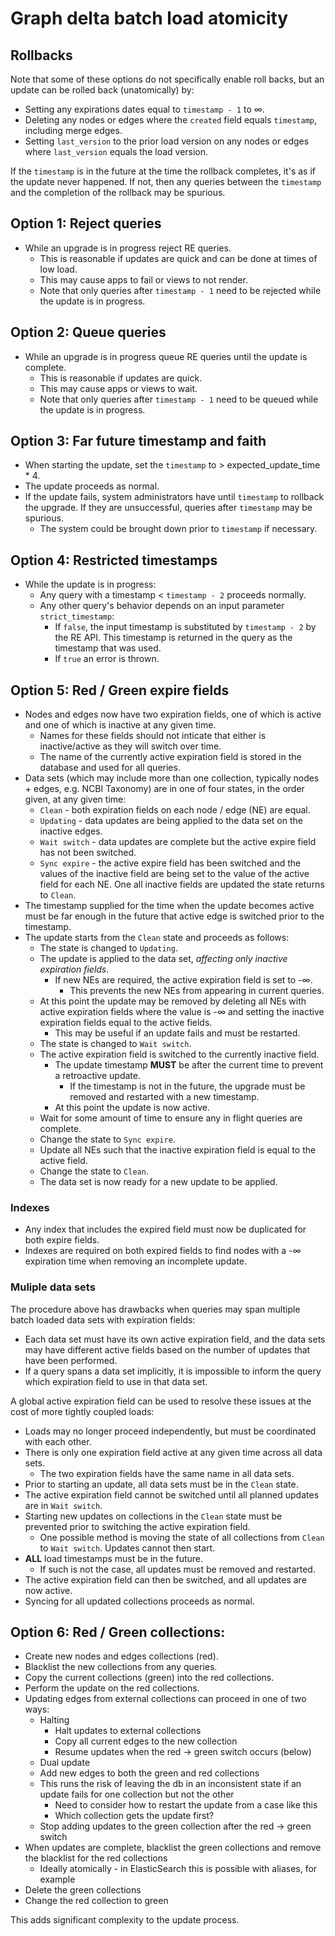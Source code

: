 # Graph delta batch load atomicity

## Rollbacks

Note that some of these options do not specifically enable roll backs, but an update can be rolled
back (unatomically) by:

* Setting any expirations dates equal to `timestamp - 1` to ∞.
* Deleting any nodes or edges where the `created` field equals `timestamp`, including merge edges.
* Setting `last_version` to the prior load version on any nodes or edges where `last_version`
  equals the load version.

If the `timestamp` is in the future at the time the rollback completes, it's as if the update never
happened. If not, then any queries between the `timestamp` and the completion of the rollback may
be spurious.

## Option 1: Reject queries

* While an upgrade is in progress reject RE queries.
  * This is reasonable if updates are quick and can be done at times of low load.
  * This may cause apps to fail or views to not render.
  * Note that only queries after `timestamp - 1` need to be rejected while the update is in
    progress.

## Option 2: Queue queries

* While an upgrade is in progress queue RE queries until the update is complete.
  * This is reasonable if updates are quick.
  * This may cause apps or views to wait.
  * Note that only queries after `timestamp - 1` need to be queued while the update is in
    progress.

## Option 3: Far future timestamp and faith

* When starting the update, set the `timestamp` to > expected_update_time * 4.
* The update proceeds as normal.
* If the update fails, system administrators have until `timestamp` to rollback the upgrade. If
  they are unsuccessful, queries after `timestamp` may be spurious.
  * The system could be brought down prior to `timestamp` if necessary.

## Option 4: Restricted timestamps
* While the update is in progress:
  * Any query with a timestamp &lt; `timestamp - 2` proceeds normally.
  * Any other query's behavior depends on an input parameter `strict_timestamp`:
    * If `false`, the input timestamp is substituted by `timestamp - 2` by the RE API.
      This timestamp is returned in the query as the timestamp that was used.
    * If `true` an error is thrown.

## Option 5: Red / Green expire fields

* Nodes and edges now have two expiration fields, one of which is active and one of which is
  inactive at any given time.
  * Names for these fields should not inticate that either is inactive/active as they will
    switch over time.
  * The name of the currently active expiration field is stored in the database and used for all
    queries.
* Data sets (which may include more than one collection, typically nodes + edges,
  e.g. NCBI Taxonomy) are in one of four states, in the order given, at any given time:
  * `Clean` - both expiration fields on each node / edge (NE) are equal.
  * `Updating` - data updates are being applied to the data set on the inactive edges.
  * `Wait switch` - data updates are complete but the active expire field has not been
    switched.
  * `Sync expire` - the active expire field has been switched and the values of the inactive field
    are being set to the value of the active field for each NE. One all inactive fields are updated
    the state returns to `Clean`.
* The timestamp supplied for the time when the update becomes active must be far enough in the
  future that active edge is switched prior to the timestamp.
* The update starts from the `Clean` state and proceeds as follows:
  * The state is changed to `Updating`.
  * The update is applied to the data set, *affecting only inactive expiration fields*.
    * If new NEs are required, the active expiration field is set to -∞.
      * This prevents the new NEs from appearing in current queries.
  * At this point the update may be removed by deleting all NEs with active expiration fields
    where the value is -∞ and setting the inactive expiration fields equal to the active fields.
    * This may be useful if an update fails and must be restarted.
  * The state is changed to `Wait switch`.
  * The active expiration field is switched to the currently inactive field.
    * The update timestamp **MUST** be after the current time to prevent a retroactive update.
      * If the timestamp is not in the future, the upgrade must be removed and restarted with a
        new timestamp.
    * At this point the update is now active.
  * Wait for some amount of time to ensure any in flight queries are complete.
  * Change the state to `Sync expire`.
  * Update all NEs such that the inactive expiration field is equal to the active field.
  * Change the state to `Clean`.
  * The data set is now ready for a new update to be applied.

### Indexes

* Any index that includes the expired field must now be duplicated for both expire fields.
* Indexes are required on both expired fields to find nodes with a -∞ expiration time when
  removing an incomplete update.

### Muliple data sets

The procedure above has drawbacks when queries may span multiple batch loaded data sets with
expiration fields:

* Each data set must have its own active expiration field, and the data sets may have different
  active fields based on the number of updates that have been performed.
* If a query spans a data set implicitly, it is impossible to inform the query which expiration
  field to use in that data set.

A global active expiration field can be used to resolve these issues at the cost of more
tightly coupled loads:

* Loads may no longer proceed independently, but must be coordinated with each other.
* There is only one expiration field active at any given time across all data sets.
  * The two expiration fields have the same name in all data sets.
* Prior to starting an update, all data sets must be in the `Clean` state.
* The active expiration field cannot be switched until all planned updates are in 
  `Wait switch`.
* Starting new updates on collections in the `Clean` state must be prevented prior to switching
  the active expiration field.
  * One possible method is moving the state of all collections from `Clean` to `Wait switch`.
    Updates cannot then start.
* **ALL** load timestamps must be in the future.
  * If such is not the case, all updates must be removed and restarted.
* The active expiration field can then be switched, and all updates are now active.
* Syncing for all updated collections proceeds as normal.

## Option 6: Red / Green collections:

* Create new nodes and edges collections (red).
* Blacklist the new collections from any queries.
* Copy the current collections (green) into the red collections.
* Perform the update on the red collections.
* Updating edges from external collections can proceed in one of two ways:
    * Halting
      * Halt updates to external collections
      * Copy all current edges to the new collection
      * Resume updates when the red -> green switch occurs (below)
    * Dual update
    * Add new edges to both the green and red collections
    * This runs the risk of leaving the db in an inconsistent state if an update fails
        for one collection but not the other
        * Need to consider how to restart the update from a case like this
        * Which collection gets the update first?
    * Stop adding updates to the green collection after the red -> green switch
* When updates are complete, blacklist the green collections and remove the blacklist for
    the red collections
    * Ideally atomically - in ElasticSearch this is possible with aliases, for example
* Delete the green collections
* Change the red collection to green

This adds significant complexity to the update process.
